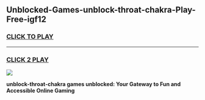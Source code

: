 
## Unblocked-Games-unblock-throat-chakra-Play-Free-igf12
<h3>
<a href="https://premium76.site?title=unblock-throat-chakra&ref=20M">CLICK TO PLAY</a></h3>
<hr>

<h3>
<a href="https://premium76.site?title=unblock-throat-chakra&ref=20M">CLICK 2 PLAY</a>
  
</h3>

<a href="https://premium76.site?title=unblock-throat-chakra&ref=19M"><img src="https://clearcache.store/games.png"></a>


**unblock-throat-chakra games unblocked: Your Gateway to Fun and Accessible Online Gaming**
